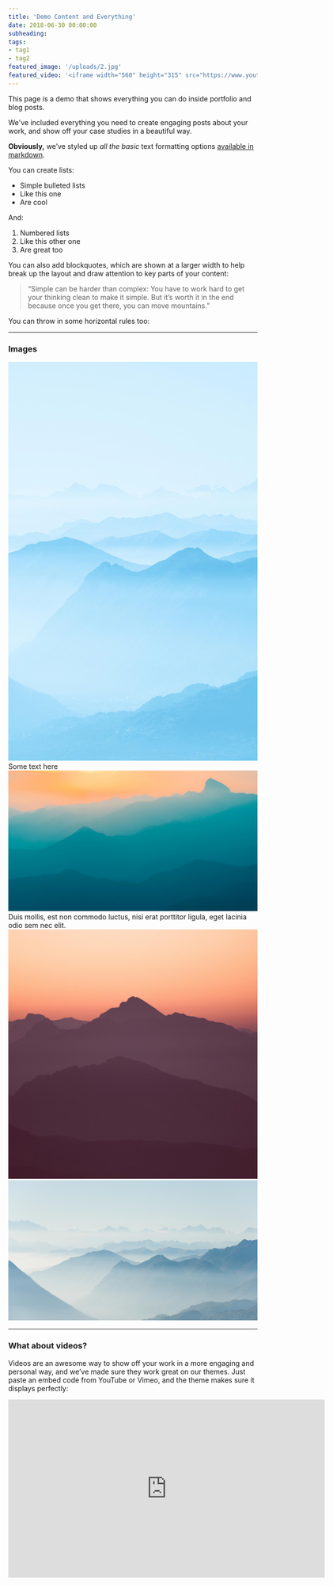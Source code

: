 ```yaml
---
title: 'Demo Content and Everything'
date: 2018-06-30 00:00:00
subheading: 
tags:
- tag1
- tag2
featured_image: '/uploads/2.jpg'
featured_video: '<iframe width="560" height="315" src="https://www.youtube.com/embed/AgpWX18dby4" frameborder="0" allow="accelerometer; autoplay; encrypted-media; gyroscope; picture-in-picture" allowfullscreen></iframe>'
---
```


This page is a demo that shows everything you can do inside portfolio and blog posts.

We've included everything you need to create engaging posts about your work, and show off your case studies in a beautiful way.

**Obviously,** we’ve styled up *all the basic* text formatting options [available in markdown](https://github.com/adam-p/markdown-here/wiki/Markdown-Cheatsheet).

You can create lists:

* Simple bulleted lists
* Like this one
* Are cool

And:

1. Numbered lists
2. Like this other one
3. Are great too

You can also add blockquotes, which are shown at a larger width to help break up the layout and draw attention to key parts of your content:

> “Simple can be harder than complex: You have to work hard to get your thinking clean to make it simple. But it’s worth it in the end because once you get there, you can move mountains.”

You can throw in some horizontal rules too:

---

### Images

<img src="/uploads/demo-portrait.jpg">
Some text here
<img src="/uploads/demo-landscape.jpg">
Duis mollis, est non commodo luctus, nisi erat porttitor ligula, eget lacinia odio sem nec elit.
<img src="/uploads/demo-square.jpg">
<img src="/uploads/demo-landscape-2.jpg">

---

### What about videos?

Videos are an awesome way to show off your work in a more engaging and personal way, and we’ve made sure they work great on our themes. Just paste an embed code from YouTube or Vimeo, and the theme makes sure it displays perfectly:

<iframe src="https://player.vimeo.com/video/148003889" width="640" height="360" frameborder="0" allowfullscreen></iframe>

<!-- <a href="https://jekyllthemes.io/theme/duet-portfolio-jekyll-theme" class="button button-large">Get This Theme</a> -->